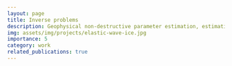 ```yaml
---
layout: page
title: Inverse problems
description: Geophysical non-destructive parameter estimation, estimating model boundary conditions, etc.
img: assets/img/projects/elastic-wave-ice.jpg
importance: 5
category: work
related_publications: true
---
```


